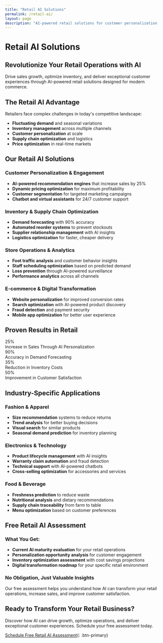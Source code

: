 ```yaml
---
title: "Retail AI Solutions"
permalink: /retail-ai/
layout: page
description: "AI-powered retail solutions for customer personalization, demand forecasting, inventory optimization, and dynamic pricing"
---
```


# Retail AI Solutions

## Revolutionize Your Retail Operations with AI

Drive sales growth, optimize inventory, and deliver exceptional customer experiences through AI-powered retail solutions designed for modern commerce.

## The Retail AI Advantage

Retailers face complex challenges in today's competitive landscape:
- **Fluctuating demand** and seasonal variations
- **Inventory management** across multiple channels
- **Customer personalization** at scale
- **Supply chain optimization** and logistics
- **Price optimization** in real-time markets

## Our Retail AI Solutions

### **Customer Personalization & Engagement**
- **AI-powered recommendation engines** that increase sales by 25%
- **Dynamic pricing optimization** for maximum profitability
- **Customer segmentation** for targeted marketing campaigns
- **Chatbot and virtual assistants** for 24/7 customer support

### **Inventory & Supply Chain Optimization**
- **Demand forecasting** with 90% accuracy
- **Automated reorder systems** to prevent stockouts
- **Supplier relationship management** with AI insights
- **Logistics optimization** for faster, cheaper delivery

### **Store Operations & Analytics**
- **Foot traffic analysis** and customer behavior insights
- **Staff scheduling optimization** based on predicted demand
- **Loss prevention** through AI-powered surveillance
- **Performance analytics** across all channels

### **E-commerce & Digital Transformation**
- **Website personalization** for improved conversion rates
- **Search optimization** with AI-powered product discovery
- **Fraud detection** and payment security
- **Mobile app optimization** for better user experience

## Proven Results in Retail

<div class="results-grid">
    <div class="result-card">
        <div class="result-number">25%</div>
        <div class="result-text">Increase in Sales Through AI Personalization</div>
    </div>
    <div class="result-card">
        <div class="result-number">90%</div>
        <div class="result-text">Accuracy in Demand Forecasting</div>
    </div>
    <div class="result-card">
        <div class="result-number">35%</div>
        <div class="result-text">Reduction in Inventory Costs</div>
    </div>
    <div class="result-card">
        <div class="result-number">50%</div>
        <div class="result-text">Improvement in Customer Satisfaction</div>
    </div>
</div>

## Industry-Specific Applications

### **Fashion & Apparel**
- **Size recommendation** systems to reduce returns
- **Trend analysis** for better buying decisions
- **Visual search** for similar products
- **Seasonal demand prediction** for inventory planning

### **Electronics & Technology**
- **Product lifecycle management** with AI insights
- **Warranty claim automation** and fraud detection
- **Technical support** with AI-powered chatbots
- **Cross-selling optimization** for accessories and services

### **Food & Beverage**
- **Freshness prediction** to reduce waste
- **Nutritional analysis** and dietary recommendations
- **Supply chain traceability** from farm to table
- **Menu optimization** based on customer preferences

## Free Retail AI Assessment

### **What You Get:**
- **Current AI maturity evaluation** for your retail operations
- **Personalization opportunity analysis** for customer engagement
- **Inventory optimization assessment** with cost savings projections
- **Digital transformation roadmap** for your specific retail environment

### **No Obligation, Just Valuable Insights**
Our free assessment helps you understand how AI can transform your retail operations, increase sales, and improve customer satisfaction.

## Ready to Transform Your Retail Business?

Discover how AI can drive growth, optimize operations, and deliver exceptional customer experiences. Schedule your free assessment today.

[Schedule Free Retail AI Assessment](#contact){: .btn-primary}
